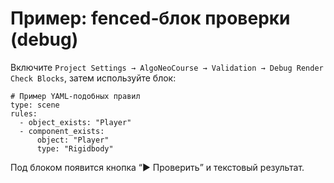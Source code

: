 # Пример: fenced‑блок проверки (debug)

Включите `Project Settings → AlgoNeoCourse → Validation → Debug Render Check Blocks`, затем используйте блок:

```check
# Пример YAML‑подобных правил
type: scene
rules:
  - object_exists: "Player"
  - component_exists:
      object: "Player"
      type: "Rigidbody"
```

Под блоком появится кнопка “▶ Проверить” и текстовый результат.

